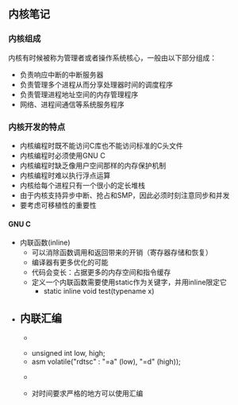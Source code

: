 ## 内核笔记
### 内核组成
内核有时候被称为管理者或者操作系统核心，一般由以下部分组成：
- 负责响应中断的中断服务器
- 负责管理多个进程从而分享处理器时间的调度程序
- 负责管理进程地址空间的内存管理程序
- 网络、进程间通信等系统服务程序

### 内核开发的特点
- 内核编程时既不能访问C库也不能访问标准的C头文件
- 内核编程时必须使用GNU C
- 内核编程时缺乏像用户空间那样的内存保护机制
- 内核编程时难以执行浮点运算
- 内核给每个进程只有一个很小的定长堆栈
- 由于内核支持异步中断、抢占和SMP，因此必须时刻注意同步和并发
- 要考虑可移植性的重要性

#### GNU C
- 内联函数(inline)
  - 可以消除函数调用和返回带来的开销（寄存器存储和恢复）
  - 编译器有更多优化的可能
  - 代码会变长：占据更多的内存空间和指令缓存
  - 定义一个内联函数需要使用static作为关键字，并用inline限定它
    - static inline void test(typename x)
- 内联汇编
  - 
  - ```c
  - unsigned int low, high;
  - asm volatile("rdtsc" : "=a" (low), "=d" (high));
  - ```
  - 对时间要求严格的地方可以使用汇编  